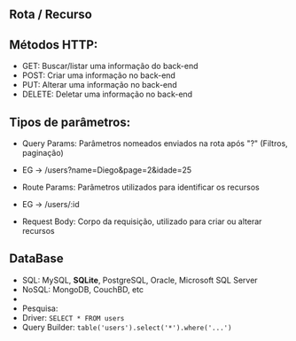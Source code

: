 ## Rota / Recurso

## Métodos HTTP:

* GET: Buscar/listar uma informação do back-end
* POST: Criar uma informação no back-end
* PUT: Alterar uma informação no back-end
* DELETE: Deletar uma informação no back-end


## Tipos de parâmetros:

* Query Params: Parâmetros nomeados enviados na rota após "?" (Filtros, paginação)
- EG -> /users?name=Diego&page=2&idade=25

* Route Params: Parâmetros utilizados para identificar os recursos
- EG -> /users/:id

* Request Body: Corpo da requisição, utilizado para criar ou alterar recursos

## DataBase
* SQL: MySQL, **SQLite**, PostgreSQL, Oracle, Microsoft SQL Server
* NoSQL: MongoDB, CouchBD, etc
* 
* Pesquisa:
* Driver: 
<code>SELECT * FROM users</code>
* Query Builder: 
<code>table('users').select('*').where('...')</code>
